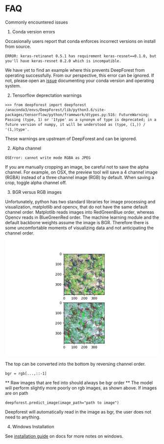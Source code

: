 # FAQ

Commonly encountered issues
1. Conda version errors

Occasionally users report that conda enforces incorrect versions on install from source.

 ```
 ERROR: keras-retinanet 0.5.1 has requirement keras-resnet==0.1.0, but you'll have keras-resnet 0.2.0 which is incompatible.
 ```
We have yet to find an example where this prevents DeepForest from operating successfully. From our perspective, this error can be ignored. If not, please open an [issue](https://github.com/weecology/DeepForest/issues) documenting your conda version and operating system.

2. Tensorflow deprectation warnings

```
>>> from deepforest import deepforest
/anaconda3/envs/DeepForest/lib/python3.6/site-packages/tensorflow/python/framework/dtypes.py:516: FutureWarning: Passing (type, 1) or '1type' as a synonym of type is deprecated; in a future version of numpy, it will be understood as (type, (1,)) / '(1,)type'.
```

These warnings are upstream of DeepForest and can be ignored.

2. Alpha channel

```
OSError: cannot write mode RGBA as JPEG
```

If you are manually cropping an image, be careful not to save the alpha channel. For example, on OSX, the preview tool will save a 4 channel image (RGBA) instead of a three channel image (RGB) by default. When saving a crop, toggle alpha channel off.

3. BGR versus RGB images

Unfortunately, python has two standard libraries for image processing and visualization, matplotlib and opencv, that do not have the same default channel order. Matplotlib reads images into RedGreenBlue order, whereas Opencv reads in BlueGreenRed order. The machine learning module and the default backbone weights assume the image is BGR. Therefore there is some uncomfortable moments of visualizing data and not anticipating the channel order.

![](../www/bgr_rgb.png)

The top can be converted into the bottom by reversing channel order.

```
bgr = rgb[...,::-1]
```

** Raw images that are fed into  should always be bgr order ** The model will perform slightly more poorly on rgb images, as shown above. If images are on path

```
deepforest.predict_image(image_path="path to image")
```

Deepforest will automatically read in the image as bgr, the user does not need to anything.

4. Windows Installation

See [installation guide](installation.md/#Windows-installation) on docs for more notes on windows.

